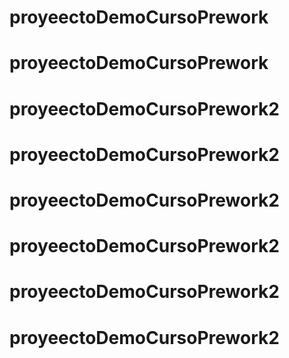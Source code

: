 # proyeectoDemoCursoPrework
# proyeectoDemoCursoPrework
# proyeectoDemoCursoPrework2
# proyeectoDemoCursoPrework2
# proyeectoDemoCursoPrework2
# proyeectoDemoCursoPrework2
# proyeectoDemoCursoPrework2
# proyeectoDemoCursoPrework2
